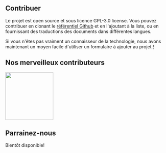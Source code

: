 ## Contribuer

Le projet est open source et sous licence GPL-3.0 license. Vous pouvez contribuer en clonant le [référentiel Github](https://github.com/CSumm/helpmepoc) et en l'ajoutant à la liste, ou en fournissant des traductions des documents dans différentes langues.



Si vous n'êtes pas vraiment un connaisseur de la technologie, nous avons maintenant un moyen facile d'utiliser un formulaire à ajouter au projet <a href="https://gallant-ride-34b413.netlify.app/admin">! </a>

## Nos merveilleux contributeurs

<a href="https://www.github.com/csumm"> <img width="150px" height="150px" src="/images/carlgithub.png"> </a>

## Parrainez-nous

Bientôt disponible!
